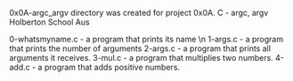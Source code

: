 0x0A-argc_argv directory was created
for project 0x0A. C - argc, argv
Holberton School Aus

0-whatsmyname.c - a program that prints its name \n
1-args.c        - a program that prints the number of arguments
2-args.c        - a program that prints all arguments it receives.
3-mul.c         - a program that multiplies two numbers.
4-add.c         - a program that adds positive numbers.
